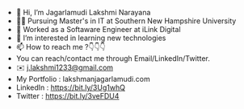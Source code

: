 - 👋 Hi, I’m Jagarlamudi Lakshmi Narayana
- 🧑‍🎓 Pursuing Master's in IT at Southern New Hampshire University
- 🌱 Worked as a Softaware Engineer at iLink Digital
- 👀 I’m interested in learning new technologies
- 📫 How to reach me ?👇👇👇
- You can reach/contact me through Email/LinkedIn/Twitter.
- ✉️ j.lakshmi1233@gmail.com
- My Portfolio : lakshmanjagarlamudi.com
- LinkedIn : https://bit.ly/3Ug1whQ
- Twitter : https://bit.ly/3veFDU4
<!---
Lakshmanjagarlamudi1/Lakshmanjagarlamudi1 is a ✨ special ✨ repository because its `README.md` (this file) appears on your GitHub profile.
You can click the Preview link to take a look at your changes.
--->
